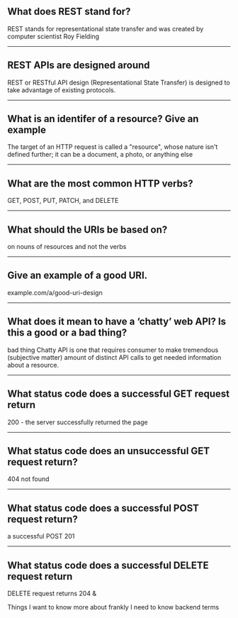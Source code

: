 ## What does REST stand for?

REST stands for representational state transfer and was created by computer scientist Roy Fielding

-----------------


## REST APIs are designed around

REST or RESTful API design (Representational State Transfer) is designed to take advantage of existing protocols.

--------------

## What is an identifer of a resource? Give an example

The target of an HTTP request is called a "resource", whose nature isn't defined further; it can be a document, a photo, or anything else

-----------------

## What are the most common HTTP verbs?

GET, POST, PUT, PATCH, and DELETE


---------------------

## What should the URIs be based on?

on nouns of resources and not the verbs

----------------

## Give an example of a good URI.


example.com/a/good-uri-design

-----------------

## What does it mean to have a ‘chatty’ web API? Is this a good or a bad thing?

bad thing Chatty API is one that requires consumer to make tremendous (subjective matter) amount of distinct API calls to get needed information about a resource.

------------------
## What status code does a successful GET request return

200 - the server successfully returned the page

-------------------

## What status code does an unsuccessful GET request return?

404 not found

----------------

## What status code does a successful POST request return?

a successful POST 201

---------------

## What status code does a successful DELETE request return

DELETE request returns 204 &

Things I want to know more about
frankly I need to know backend terms

